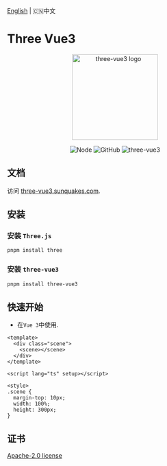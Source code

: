 [English](https://github.com/sunquakes/three-vue3/blob/main/README.md) | 🇨🇳中文

# Three Vue3

<p align="center">
  <a href="https://three-vue3.sunquakes.com/" target="_blank" rel="noopener noreferrer">
    <img width="200" src="https://three-vue3.sunquakes.com/images/logo.png" alt="three-vue3 logo">
  </a>
</p>
<p align="center">
  <img src="https://img.shields.io/badge/node-%3E=22.13.0-brightgreen.svg?maxAge=2592000" alt="Node">
  <img alt="GitHub" src="https://img.shields.io/github/license/sunquakes/three-vue3?color=blue">
  <img alt="three-vue3" src="https://img.shields.io/github/v/release/sunquakes/three-vue3">
</p>

## 文档 

访问 [three-vue3.sunquakes.com](https://three-vue3.sunquakes.com).

## 安装

### 安装 `Three.js`

```bash
pnpm install three
```

### 安装 `three-vue3`

```bash
pnpm install three-vue3
```

## 快速开始

- 在`Vue 3`中使用.

```vue
<template>
  <div class="scene">
    <scene></scene>
  </div>
</template>

<script lang="ts" setup></script>

<style>
.scene {
  margin-top: 10px;
  width: 100%;
  height: 300px;
}
```

## 证书

[Apache-2.0 license](/LICENSE)
